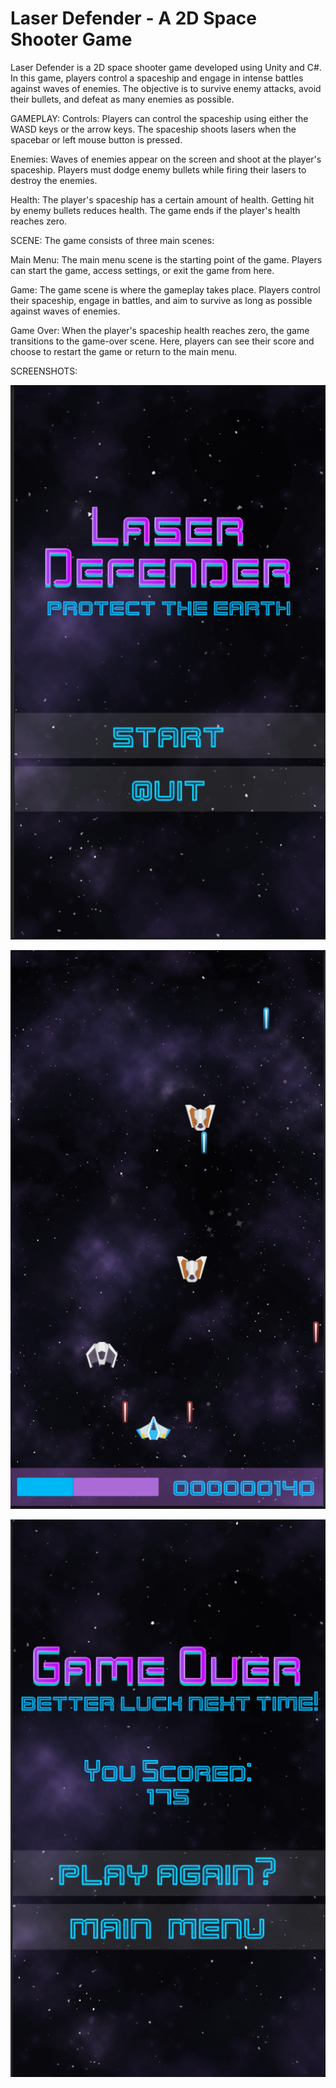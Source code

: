 # Laser Defender - A 2D Space Shooter Game
Laser Defender is a 2D space shooter game developed using Unity and C#. In this game, players control a spaceship and engage in intense battles against waves of enemies. The objective is to survive enemy attacks, avoid their bullets, and defeat as many enemies as possible.

GAMEPLAY:
Controls: Players can control the spaceship using either the WASD keys or the arrow keys. The spaceship shoots lasers when the spacebar or left mouse button is pressed.

Enemies: Waves of enemies appear on the screen and shoot at the player's spaceship. Players must dodge enemy bullets while firing their lasers to destroy the enemies.

Health: The player's spaceship has a certain amount of health. Getting hit by enemy bullets reduces health. The game ends if the player's health reaches zero.

SCENE:
The game consists of three main scenes:

Main Menu: The main menu scene is the starting point of the game. Players can start the game, access settings, or exit the game from here.

Game: The game scene is where the gameplay takes place. Players control their spaceship, engage in battles, and aim to survive as long as possible against waves of enemies.

Game Over: When the player's spaceship health reaches zero, the game transitions to the game-over scene. Here, players can see their score and choose to restart the game or return to the main menu.

SCREENSHOTS:

![Screenshot](Images/1.png)


![Screenshot](Images/2.png)


![Screenshot](Images/3.png)
